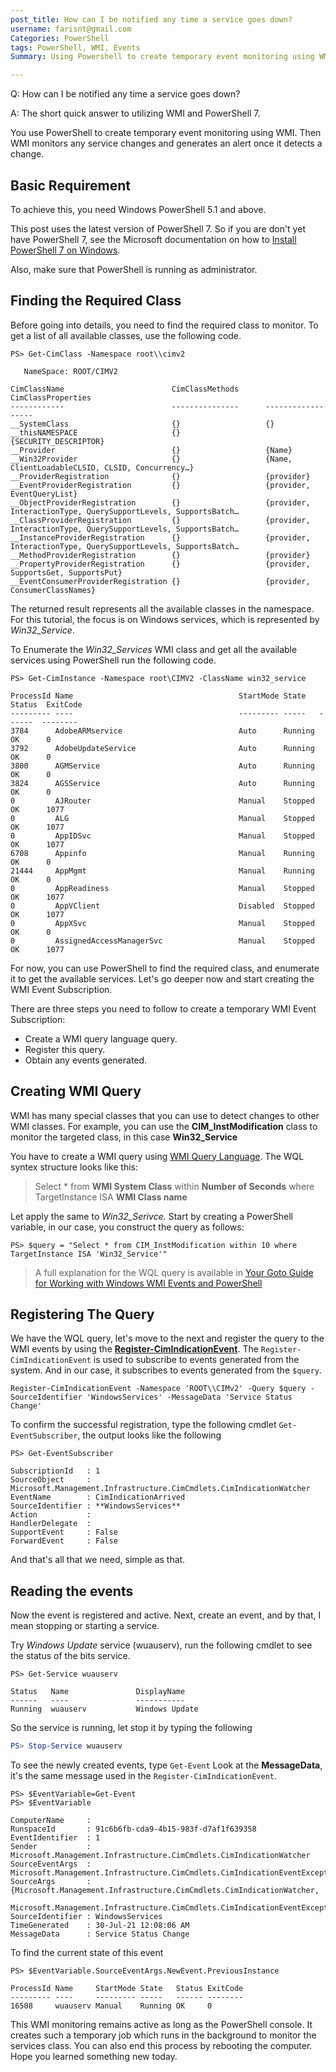 ```yaml
---
post_title: How can I be notified any time a service goes down?
username: farisnt@gmail.com
Categories: PowerShell
tags: PowerShell, WMI, Events
Summary: Using Powershell to create temporary event monitoring using WMI

---
```


Q: How can I be notified any time a service goes down?

A: The short quick answer to utilizing WMI and PowerShell 7.

You use PowerShell to create temporary event monitoring using WMI.
Then WMI monitors any service changes and generates an alert once it detects a change.

## Basic Requirement

To achieve this, you need Windows PowerShell 5.1 and above.

This post uses the latest version of PowerShell 7.
So if you are don't yet have PowerShell 7, see the Microsoft documentation on how to [Install PowerShell 7 on Windows](https://docs.microsoft.com/powershell/scripting/install/installing-powershell-core-on-windows).

Also, make sure that PowerShell is running as administrator.

## Finding the Required Class

Before going into details, you need to find the required class to monitor.
To get a list of all available classes, use the following code.

```powershell-console
PS> Get-CimClass -Namespace root\\cimv2

   NameSpace: ROOT/CIMV2

CimClassName                        CimClassMethods      CimClassProperties
------------                        ---------------      ------------------
__SystemClass                       {}                   {}
__thisNAMESPACE                     {}                   {SECURITY_DESCRIPTOR}
__Provider                          {}                   {Name}
__Win32Provider                     {}                   {Name, ClientLoadableCLSID, CLSID, Concurrency…}
__ProviderRegistration              {}                   {provider}
__EventProviderRegistration         {}                   {provider, EventQueryList}
__ObjectProviderRegistration        {}                   {provider, InteractionType, QuerySupportLevels, SupportsBatch…
__ClassProviderRegistration         {}                   {provider, InteractionType, QuerySupportLevels, SupportsBatch…
__InstanceProviderRegistration      {}                   {provider, InteractionType, QuerySupportLevels, SupportsBatch…
__MethodProviderRegistration        {}                   {provider}
__PropertyProviderRegistration      {}                   {provider, SupportsGet, SupportsPut}
__EventConsumerProviderRegistration {}                   {provider, ConsumerClassNames}
```

The returned result represents all the available classes in the namespace.
For this tutorial, the focus is on Windows services, which is represented by *Win32_Service*.

To Enumerate the *Win32_Services* WMI class and get all the available services using PowerShell run the following code.

```powershell-console
PS> Get-CimInstance -Namespace root\CIMV2 -ClassName win32_service

ProcessId Name                                     StartMode State   Status  ExitCode
--------- ----                                     --------- -----   ------  --------
3784      AdobeARMservice                          Auto      Running OK      0
3792      AdobeUpdateService                       Auto      Running OK      0
3800      AGMService                               Auto      Running OK      0
3824      AGSService                               Auto      Running OK      0
0         AJRouter                                 Manual    Stopped OK      1077
0         ALG                                      Manual    Stopped OK      1077
0         AppIDSvc                                 Manual    Stopped OK      1077
6708      Appinfo                                  Manual    Running OK      0
21444     AppMgmt                                  Manual    Running OK      0
0         AppReadiness                             Manual    Stopped OK      1077
0         AppVClient                               Disabled  Stopped OK      1077
0         AppXSvc                                  Manual    Stopped OK      0
0         AssignedAccessManagerSvc                 Manual    Stopped OK      1077
```

For now, you can use PowerShell to find the required class, and enumerate it to get the available services.
Let's go deeper now and start creating the WMI Event Subscription.

There are three steps you need to follow to create a temporary WMI Event Subscription:

- Create a WMI query language query.
- Register this query.
- Obtain any events generated.

## Creating WMI Query

WMI has many special classes that you can use to detect changes to other WMI classes.
For example, you can use the **CIM_InstModification** class to monitor the targeted class, in this case **Win32_Service**

You have to create a WMI query using [WMI Query Language](https://docs.microsoft.com/en-us/windows/win32/wmisdk/wql-sql-for-wmi).
The WQL syntex structure looks like this:

>Select * from **WMI System Class** within **Number of Seconds** where TargetInstance ISA **WMI Class name**

Let apply the same to *Win32_Serivce.* Start by creating a PowerShell variable, in our case, you construct the query as follows:

```powershell-console
PS> $query = "Select * from CIM_InstModification within 10 where TargetInstance ISA 'Win32_Service'"
```

> A full explanation for the WQL query is available in [Your Goto Guide for Working with Windows WMI Events and PowerShell](https://adamtheautomator.com/your-goto-guide-for-working-with-windows-wmi-events-and-powershell/)

## Registering The Query

We have the WQL query, let's move to the next and register the query to the WMI events by using the [**Register-CimIndicationEvent**](https://docs.microsoft.com/en-us/powershell/module/cimcmdlets/register-cimindicationevent?view=powershell-7.1).
The `Register-CimIndicationEvent` is used to subscribe to events generated from the system.
And in our case, it subscribes to events generated from the `$query`.

```powershell-console
Register-CimIndicationEvent -Namespace 'ROOT\\CIMv2' -Query $query -SourceIdentifier 'WindowsServices' -MessageData 'Service Status Change'
```

To confirm the successful registration, type the following cmdlet `Get-EventSubscriber`, the output looks like the following

```powershell-console
PS> Get-EventSubscriber

SubscriptionId   : 1
SourceObject     : Microsoft.Management.Infrastructure.CimCmdlets.CimIndicationWatcher
EventName        : CimIndicationArrived
SourceIdentifier : **WindowsServices**
Action           :
HandlerDelegate  :
SupportEvent     : False
ForwardEvent     : False
```

And that's all that we need, simple as that.

## Reading the events

Now the event is registered and active.
Next, create an event, and by that, I mean stopping or starting a service.

Try *Windows Update* service (wuauserv), run the following cmdlet to see the status of the bits service.

```powershell-console
PS> Get-Service wuauserv

Status   Name               DisplayName
------   ----               -----------
Running  wuauserv           Windows Update
```

So the service is running, let stop it by typing the following

```powershell
PS> Stop-Service wuauserv
```

To see the newly created events, type `Get-Event`
Look at the **MessageData**, it's the same message used in the `Register-CimIndicationEvent`.

```powershell-console
PS> $EventVariable=Get-Event
PS> $EventVariable

ComputerName     :
RunspaceId       : 91c6b6fb-cda9-4b15-983f-d7af1f639358
EventIdentifier  : 1
Sender           : Microsoft.Management.Infrastructure.CimCmdlets.CimIndicationWatcher
SourceEventArgs  : Microsoft.Management.Infrastructure.CimCmdlets.CimIndicationEventExceptionEventArgs
SourceArgs       : {Microsoft.Management.Infrastructure.CimCmdlets.CimIndicationWatcher,
                   Microsoft.Management.Infrastructure.CimCmdlets.CimIndicationEventExceptionEventArgs}
SourceIdentifier : WindowsServices
TimeGenerated    : 30-Jul-21 12:08:06 AM
MessageData      : Service Status Change
```

To find the current state of this event

```powershell-console
PS> $EventVariable.SourceEventArgs.NewEvent.PreviousInstance

ProcessId Name     StartMode State   Status ExitCode
--------- ----     --------- -----   ------ --------
16508     wuauserv Manual    Running OK     0
```

This WMI monitoring remains active as long as the PowerShell console.
It creates such a temporary job which runs in the background to monitor the services class.
You can also end this process by rebooting the computer.
Hope you learned something new today.
